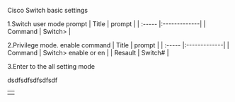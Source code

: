 Cisco Switch basic settings<br>

1.Switch user mode prompt
|  Title  | prompt       |
| :-----  |:-------------|
| Command | Switch>      |
  
2.Privilege mode. enable command
|  Title  | prompt       |
| :-----  |:-------------|
| Command | Switch> enable or en |
| Resault | Switch#      |

3.Enter to the all setting mode 
<table>
  <td>
    <tr>dsdfsdfsdfsdfsdf</tr>
  </td>
</table>



